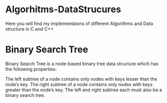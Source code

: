 # Algorhitms-DataStrucures
Here you will find my implementaions of different Algorithms and Data structure in C and C++


# Binary Search Tree

Binary Search Tree is a node-based binary tree data structure which has the following properties:

The left subtree of a node contains only nodes with keys lesser than the node’s key.
The right subtree of a node contains only nodes with keys greater than the node’s key.
The left and right subtree each must also be a binary search tree.
